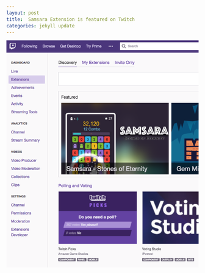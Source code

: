 ```yaml
---
layout: post
title:  Samsara Extension is featured on Twitch
categories: jekyll update
---
```


![an image alt text](/images/TwitchFeatured.png "#1 Featured!")